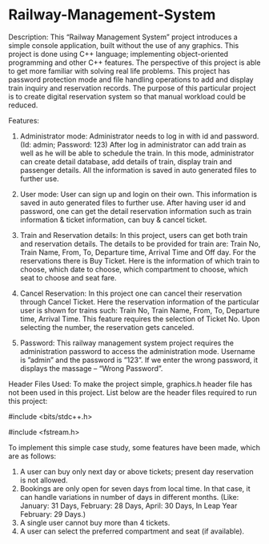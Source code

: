 # Railway-Management-System

Description:
This “Railway Management System” project introduces a simple console application, built without the use of any graphics. This project is done using C++ language; implementing object-oriented programming and other C++ features. The perspective of this project is able to get more familiar with solving real life problems.
This project has password protection mode and file handling operations to add and display train inquiry and reservation records. The purpose of this particular project is to create digital reservation system so that manual workload could be reduced.

Features:

1. Administrator mode: 
Administrator needs to log in with id and password. (Id: admin; Password: 123) After log in administrator can add train as well as he will be able to schedule the train. In this mode, administrator can create detail database, add details of train, display train and passenger details. All the information is saved in auto generated files to further use.

2. User mode: 
User can sign up and login on their own. This information is saved in auto generated files to further use. After having user id and password, one can get the detail reservation information such as train information & ticket information, can buy & cancel ticket.

3. Train and Reservation details: 
In this project, users can get both train and reservation details. The details to be provided for train are: Train No, Train Name, From, To, Departure time, Arrival Time and Off day. For the reservations there is Buy Ticket. Here is the information of   which train to choose, which date to choose, which compartment to choose, which seat to choose and seat fare.

4. Cancel Reservation: 
In this project one can cancel their reservation through Cancel Ticket. Here the reservation information of the particular user is shown for trains such: Train No, Train Name, From, To, Departure time, Arrival Time. This feature requires the selection of Ticket No. Upon selecting the number, the reservation gets canceled.

5. Password: 
This railway management system project requires the administration password to access the administration mode. Username is ”admin” and the password is ”123”. If we enter the wrong password, it displays the massage – “Wrong Password”.



Header Files Used: 
To make the project simple, graphics.h header file has not been used in this project. List below are the header files required to run this project:

#include <bits/stdc++.h>

#include <fstream.h>




To implement this simple case study, some features have been made, which are as follows:
1.	A user can buy only next day or above tickets; present day reservation is not allowed.
2.	Bookings are only open for seven days from local time. In that case, it can handle variations in number of days in different months. (Like: January: 31 Days, February: 28 Days, April: 30 Days, In Leap Year February: 29 Days.)
3.	A single user cannot buy more than 4 tickets.
4.	A user can select the preferred compartment and seat (if available).


